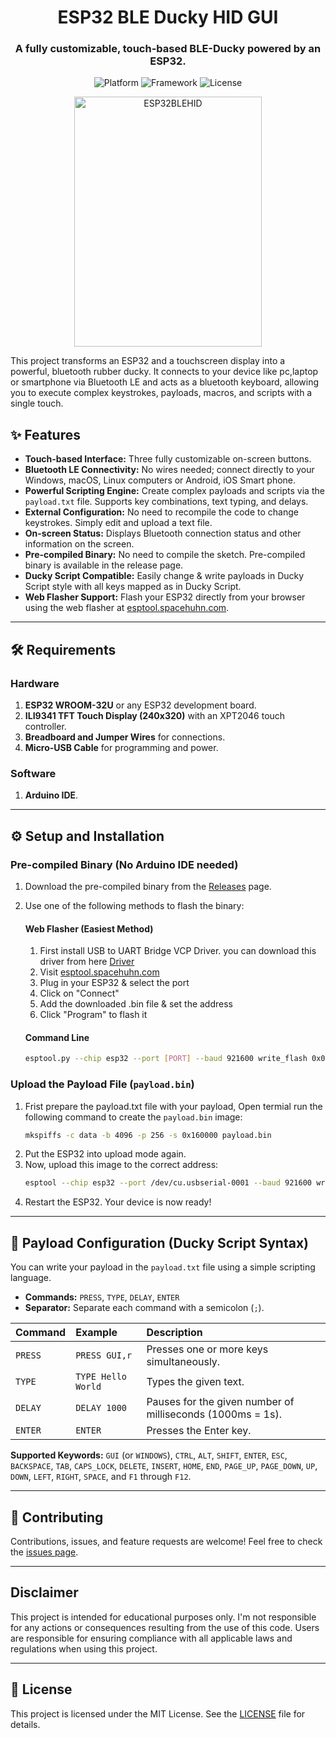 <div align="center">

# ESP32 BLE Ducky HID GUI

### A fully customizable, touch-based BLE-Ducky powered by an ESP32.

![Platform](https://img.shields.io/badge/Platform-ESP32-blue.svg)
![Framework](https://img.shields.io/badge/Framework-Arduino-00979D.svg)
![License](https://img.shields.io/badge/License-MIT-yellow.svg)


<img src="https://github.com/user-attachments/assets/f5a33511-e1be-43ed-88ce-8162c68a4e23" alt="ESP32BLEHID" width="300" height="400"/>
</div>

This project transforms an ESP32 and a touchscreen display into a powerful, bluetooth rubber ducky. It connects to your device like pc,laptop or smartphone via Bluetooth LE and acts as a bluetooth keyboard, allowing you to execute complex keystrokes, payloads, macros, and scripts with a single touch.

## ✨ Features

* **Touch-based Interface:** Three fully customizable on-screen buttons.
* **Bluetooth LE Connectivity:** No wires needed; connect directly to your Windows, macOS, Linux computers or Android, iOS Smart phone.
* **Powerful Scripting Engine:** Create complex payloads and scripts via the `payload.txt` file. Supports key combinations, text typing, and delays.
* **External Configuration:** No need to recompile the code to change keystrokes. Simply edit and upload a text file.
* **On-screen Status:** Displays Bluetooth connection status and other information on the screen.
* **Pre-compiled Binary:** No need to compile the sketch. Pre-compiled binary is available in the release page.
* **Ducky Script Compatible:** Easily change & write payloads in Ducky Script style with all keys mapped as in Ducky Script.
* **Web Flasher Support:** Flash your ESP32 directly from your browser using the web flasher at [esptool.spacehuhn.com](http://esptool.spacehuhn.com).

---

## 🛠️ Requirements

### Hardware

1.  **ESP32 WROOM-32U** or any ESP32 development board.
2.  **ILI9341 TFT Touch Display (240x320)** with an XPT2046 touch controller.
3.  **Breadboard and Jumper Wires** for connections.
4.  **Micro-USB Cable** for programming and power.

### Software

1.  **Arduino IDE**.

---

## ⚙️ Setup and Installation

### Pre-compiled Binary (No Arduino IDE needed)

1. Download the pre-compiled binary from the [Releases](https://github.com/techchipnet/ESP32-BLE-HID-GUI/releases) page.
2. Use one of the following methods to flash the binary:

   #### Web Flasher (Easiest Method)
   1. First install USB to UART Bridge VCP Driver. you can download this driver from here [Driver](https://www.silabs.com/software-and-tools/usb-to-uart-bridge-vcp-drivers?tab=downloads)
   2. Visit [esptool.spacehuhn.com](http://esptool.spacehuhn.com)
   3. Plug in your ESP32 & select the port
   4. Click on "Connect"
   5. Add the downloaded .bin file & set the address
   6. Click "Program" to flash it

   #### Command Line
   ```bash
   esptool.py --chip esp32 --port [PORT] --baud 921600 write_flash 0x0 firmware.bin
   ```

### Upload the Payload File (`payload.bin`)

1.  Frist prepare the payload.txt file with your payload, Open termial run the following command to create the `payload.bin` image:
    ```bash
    mkspiffs -c data -b 4096 -p 256 -s 0x160000 payload.bin
    ```
2.  Put the ESP32 into upload mode again.
3.  Now, upload this image to the correct address:
    ```bash
    esptool --chip esp32 --port /dev/cu.usbserial-0001 --baud 921600 write_flash 0x290000 payload.bin
    ```
4.  Restart the ESP32. Your device is now ready!

---

## 📝 Payload Configuration (Ducky Script Syntax)

You can write your payload in the `payload.txt` file using a simple scripting language.

* **Commands:** `PRESS`, `TYPE`, `DELAY`, `ENTER`
* **Separator:** Separate each command with a semicolon (`;`).

| Command | Example           | Description                                    |
| :------ | :---------------- | :--------------------------------------------- |
| `PRESS` | `PRESS GUI,r`     | Presses one or more keys simultaneously.       |
| `TYPE`  | `TYPE Hello World`| Types the given text.                          |
| `DELAY` | `DELAY 1000`      | Pauses for the given number of milliseconds (1000ms = 1s). |
| `ENTER` | `ENTER`           | Presses the Enter key.                         |

**Supported Keywords:** `GUI` (or `WINDOWS`), `CTRL`, `ALT`, `SHIFT`, `ENTER`, `ESC`, `BACKSPACE`, `TAB`, `CAPS_LOCK`, `DELETE`, `INSERT`, `HOME`, `END`, `PAGE_UP`, `PAGE_DOWN`, `UP`, `DOWN`, `LEFT`, `RIGHT`, `SPACE`, and `F1` through `F12`.

---

## 🤝 Contributing

Contributions, issues, and feature requests are welcome! Feel free to check the [issues page](https://github.com/techchipnet/ESP32-BLE-HID-GUI/issues).

---

## Disclaimer

This project is intended for educational purposes only. I'm not responsible for any actions or consequences resulting from the use of this code. Users are responsible for ensuring compliance with all applicable laws and regulations when using this project.

---

## 📜 License

This project is licensed under the MIT License. See the [LICENSE](LICENSE) file for details.
